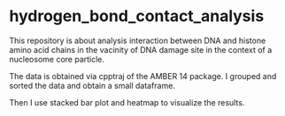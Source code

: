 # hydrogen_bond_contact_analysis

This repository is about analysis interaction between DNA and histone amino acid chains in the vacinity of DNA damage site in the context of a nucleosome core particle. 

The data is obtained via cpptraj of the AMBER 14 package. 
I grouped and sorted the data and obtain a small dataframe. 

Then I use stacked bar plot and heatmap to visualize the results.
